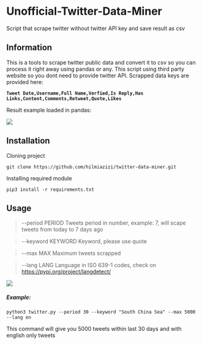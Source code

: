 # Unofficial-Twitter-Data-Miner
Script that scrape twitter without twitter API key and save result as csv

## Information
This is a tools to scrape twitter public data and convert it to csv so you can process it right away using pandas or any. This script using third party website so you dont need to provide twitter API. Scrapped data keys are provided here:

**`Tweet Date,Username,Full Name,Verfied,Is Reply,Has Links,Content,Comments,Retweet,Quote,Likes`**

Result example loaded in pandas:

![](https://i.imgur.com/L2L99bX.png)


## Installation 
Cloning project

`git clone https://github.com/hilmiazizi/twitter-data-miner.git`


Installing required module

`pip3 install -r requirements.txt `

## Usage

> --period PERIOD    Tweets period in number, example: 7, will scape tweets from today to 7 days ago

> --keyword KEYWORD  Keyword, please use quote

> --max MAX          Maximum tweets scrapped

> --lang LANG        Language in ISO 639-1 codes, check on https://pypi.org/project/langdetect/

![](https://i.imgur.com/W7VTZwc.png)

##### Example:
`python3 twitter.py --period 30 --keyword "South China Sea" --max 5000 --lang en`

This command will give you 5000 tweets within last 30 days and with english only tweets
